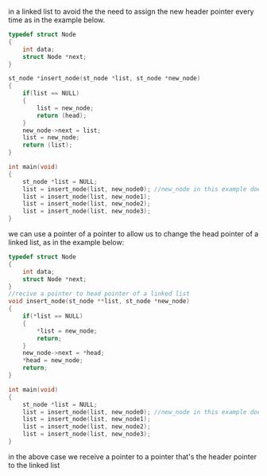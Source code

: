 in a linked list to avoid the the need to assign the new header pointer every time as in the example below.
```c
typedef struct Node
{
	int data;
	struct Node *next;
}

st_node *insert_node(st_node *list, st_node *new_node)
{
	if(list == NULL)
	{
		list = new_node;
		return (head);
	}
	new_node->next = list;
	list = new_node;
	return (list);
}

int main(void)
{
	st_node *list = NULL;
	list = insert_node(list, new_node0); //new_node in this example does'n exist
	list = insert_node(list, new_node1);
	list = insert_node(list, new_node2);
	list = insert_node(list, new_node3);
}
```

we can use a pointer of a pointer to allow us to change the head pointer of a linked list, as in the example below:

```c
typedef struct Node
{
	int data;
	struct Node *next;
}
//recive a pointer to head pointer of a linked list
void insert_node(st_node **list, st_node *new_node)
{
	if(*list == NULL)
	{
		*list = new_node;
		return;
	}
	new_node->next = *head;
	*head = new_node;
	return;
}

int main(void)
{
	st_node *list = NULL;
	list = insert_node(list, new_node0); //new_node in this example does'n exist
	list = insert_node(list, new_node1);
	list = insert_node(list, new_node2);
	list = insert_node(list, new_node3);
}
```

in the above case we receive a pointer to a pointer that's the header pointer to the linked list

